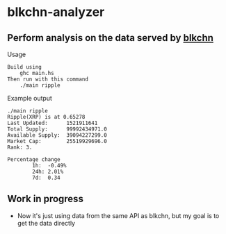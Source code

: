 # blkchn-analyzer
## Perform analysis on the data served by [blkchn](https://github.com/ptrkrlsrd/blkchn)
Usage

    Build using
        ghc main.hs
    Then run with this command
        ./main ripple

Example output
```
./main ripple
Ripple(XRP) is at 0.65278
Last Updated:      1521911641
Total Supply:      99992434971.0
Available Supply:  39094227299.0
Market Cap:        25519929696.0
Rank: 3.

Percentage change
        1h:  -0.49%
        24h: 2.01%
        7d:  0.34
```        
## Work in progress
- Now it's just using data from the same API as blkchn, but my goal is to get the data directly
